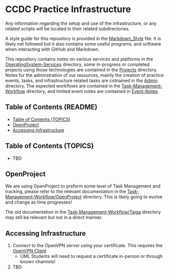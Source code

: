 # CCDC Practice Infrastructure <!-- omit from toc -->
Any information regarding the setup and use of the infrastructure, or any related scripts will be located in their related subdirectories.

A style guide for this repository is provided in the [Markdown_Style](./Markdown_Style.md) file. It is likely not followed but it also contains some useful programs, and software when interacting with GitHub and Markdown.

This repository contains notes on various services and platforms in the [OperatingSystem-Services](./OperatingSystem-Services/) directory, some in-progress or completed projects using those technologies are contained in the [Projects](./Projects/) directory. Notes for the adminstration of our resources, mainly the creation of practice events, tasks, and infrastructure related tasks are cotnained in the [Admin](./Admin/) directory. The expected workflows are contained in the [Task-Management-Workflow](./Task-Management-Workflow/) directory, and limited event notes are contained in [Event-Notes](./Event-Notes/).

## Table of Contents (README) <!-- omit from toc -->
- [Table of Contents (TOPICS)](#table-of-contents-topics)
- [OpenProject](#openproject)
- [Accessing Infrastructure](#accessing-infrastructure)

## Table of Contents (TOPICS) 
* TBD

## OpenProject
We are using OpenProject to preform some level of Task Management and tracking, please refer to the relevant documentation in the [Task-Management-Workflow/OpenProject](./Task-Managment-Workflow/OpenProject/OpenProject.md) directory. This is likely going to evolve and change as time progresses!

The old documentation in the [Task-Management-Workflow/Taiga](./Task-Managment-Workflow/Taiga/) directory may still be relevant but not in a direct manner.

## Accessing Infrastructure
1. Connect to the OpenVPN server using your certificate. This requires the [OpenVPN Client](https://openvpn.net/client/)
   * UML Students will need to request a certificate in-person or through known channels!
2. TBD